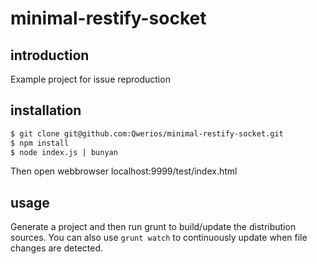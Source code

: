 minimal-restify-socket
======================

## introduction
Example project for issue reproduction


## installation
```bash
$ git clone git@github.com:Qwerios/minimal-restify-socket.git
$ npm install
$ node index.js | bunyan
```

Then open webbrowser localhost:9999/test/index.html

## usage
Generate a project and then run grunt to build/update the distribution sources.
You can also use `grunt watch` to continuously update when file changes are detected.